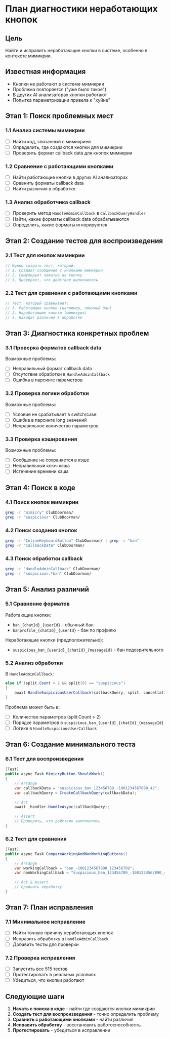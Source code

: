 # План диагностики неработающих кнопок

## Цель
Найти и исправить неработающие кнопки в системе, особенно в контексте мимикрии.

## Известная информация
- Кнопки не работают в системе мимикрии
- Проблема повторяется ("уже было такое")
- В других AI анализаторах кнопки работают
- Попытка параметризации привела к "хуйне"

## Этап 1: Поиск проблемных мест

### 1.1 Анализ системы мимикрии
- [ ] Найти код, связанный с мимикрией
- [ ] Определить, где создаются кнопки для мимикрии
- [ ] Проверить формат callback data для кнопок мимикрии

### 1.2 Сравнение с работающими кнопками
- [ ] Найти работающие кнопки в других AI анализаторах
- [ ] Сравнить форматы callback data
- [ ] Найти различия в обработке

### 1.3 Анализ обработчика callback
- [ ] Проверить метод `HandleAdminCallback` в `CallbackQueryHandler`
- [ ] Найти, какие форматы callback data обрабатываются
- [ ] Определить, какие форматы игнорируются

## Этап 2: Создание тестов для воспроизведения

### 2.1 Тест для кнопок мимикрии
```csharp
// Нужно создать тест, который:
// 1. Создает сообщение с кнопками мимикрии
// 2. Симулирует нажатие на кнопку
// 3. Проверяет, что действие выполнилось
```

### 2.2 Тест для сравнения с работающими кнопками
```csharp
// Тест, который сравнивает:
// 1. Работающие кнопки (например, обычный бан)
// 2. Неработающие кнопки (мимикрия)
// 3. Находит различия в обработке
```

## Этап 3: Диагностика конкретных проблем

### 3.1 Проверка форматов callback data
Возможные проблемы:
- [ ] Неправильный формат callback data
- [ ] Отсутствие обработки в `HandleAdminCallback`
- [ ] Ошибка в парсинге параметров

### 3.2 Проверка логики обработки
Возможные проблемы:
- [ ] Условие не срабатывает в switch/case
- [ ] Ошибка в парсинге long значений
- [ ] Неправильное количество параметров

### 3.3 Проверка кэширования
Возможные проблемы:
- [ ] Сообщение не сохраняется в кэше
- [ ] Неправильный ключ кэша
- [ ] Истечение времени кэша

## Этап 4: Поиск в коде

### 4.1 Поиск кнопок мимикрии
```bash
grep -r "mimicry" ClubDoorman/
grep -r "suspicious" ClubDoorman/
```

### 4.2 Поиск создания кнопок
```bash
grep -r "InlineKeyboardButton" ClubDoorman/ | grep -i "ban"
grep -r "CallbackData" ClubDoorman/
```

### 4.3 Поиск обработки callback
```bash
grep -r "HandleAdminCallback" ClubDoorman/
grep -r "suspicious.*ban" ClubDoorman/
```

## Этап 5: Анализ различий

### 5.1 Сравнение форматов
Работающие кнопки:
- `ban_{chatId}_{userId}` - обычный бан
- `banprofile_{chatId}_{userId}` - бан по профилю

Неработающие кнопки (предположительно):
- `suspicious_ban_{userId}_{chatId}_{messageId}` - бан подозрительного

### 5.2 Анализ обработки
В `HandleAdminCallback`:
```csharp
else if (split.Count > 2 && split[0] == "suspicious")
{
    await HandleSuspiciousUserCallback(callbackQuery, split, cancellationToken);
}
```

Проблема может быть в:
- [ ] Количестве параметров (split.Count > 2)
- [ ] Порядке параметров в `suspicious_ban_{userId}_{chatId}_{messageId}`
- [ ] Логике в `HandleSuspiciousUserCallback`

## Этап 6: Создание минимального теста

### 6.1 Тест для воспроизведения
```csharp
[Test]
public async Task MimicryButton_ShouldWork()
{
    // Arrange
    var callbackData = "suspicious_ban_123456789_-1001234567890_42";
    var callbackQuery = CreateCallbackQuery(callbackData);
    
    // Act
    await _handler.HandleAsync(callbackQuery);
    
    // Assert
    // Проверить, что действие выполнилось
}
```

### 6.2 Тест для сравнения
```csharp
[Test]
public async Task CompareWorkingAndNonWorkingButtons()
{
    // Arrange
    var workingCallback = "ban_-1001234567890_123456789";
    var nonWorkingCallback = "suspicious_ban_123456789_-1001234567890_42";
    
    // Act & Assert
    // Сравнить обработку
}
```

## Этап 7: План исправления

### 7.1 Минимальное исправление
- [ ] Найти точную причину неработающих кнопок
- [ ] Исправить обработку в `HandleAdminCallback`
- [ ] Добавить тесты для проверки

### 7.2 Проверка исправления
- [ ] Запустить все 515 тестов
- [ ] Протестировать в реальных условиях
- [ ] Убедиться, что кнопки работают

## Следующие шаги

1. **Начать с поиска в коде** - найти где создаются кнопки мимикрии
2. **Создать тест для воспроизведения** - точно определить проблему
3. **Сравнить с работающими кнопками** - найти различия
4. **Исправить обработку** - восстановить работоспособность
5. **Протестировать** - убедиться в исправлении 